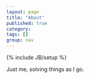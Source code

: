 ```yaml
---
layout: page
title: "About"
published: true
category: 
tags: []
group: nav
---
```


{% include JB/setup %}

Just me, solving things as I go.